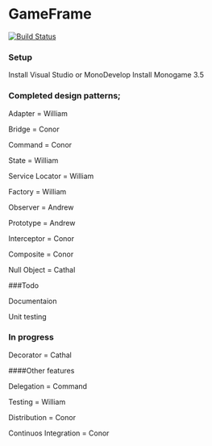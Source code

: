 # GameFrame
[![Build Status](https://travis-ci.org/Taikatou/GameFrame.svg?branch=master)](https://travis-ci.org/Taikatou/GameFrame)

### Setup
Install Visual Studio or MonoDevelop
Install Monogame 3.5

### Completed design patterns;
Adapter = William

Bridge = Conor

Command = Conor

State = William

Service Locator = William

Factory = William

Observer = Andrew

Prototype = Andrew

Interceptor = Conor

Composite = Conor

Null Object = Cathal

###Todo

Documentaion

Unit testing

### In progress
Decorator = Cathal

####Other features

Delegation = Command

Testing = William

Distribution = Conor

Continuos Integration = Conor
